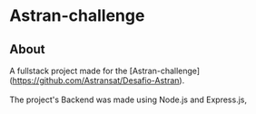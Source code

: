 # Astran-challenge

## About

A fullstack project made for the [Astran-challenge] (https://github.com/Astransat/Desafio-Astran).
<br><br>
The project's Backend was made using Node.js and Express.js,